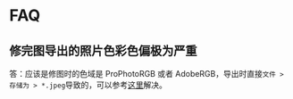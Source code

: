 # FAQ
## 修完图导出的照片色彩色偏极为严重
答：应该是修图时的色域是 ProPhotoRGB 或者 AdobeRGB，导出时直接`文件 > 存储为 > *.jpeg`导致的，可以参考[这里](https://github.com/tswsxk/tswsxk.github.io/wiki/Photography#%E5%AF%BC%E5%87%BA)解决。



